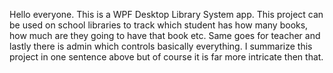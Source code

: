Hello everyone. This is a WPF Desktop Library System app. 
This project can be used on school libraries to track which student has how many books, how much are they going to have that book etc. Same goes for teacher and lastly there is admin which controls basically everything.
I summarize this project in one sentence above but of course it is far more intricate then that.
